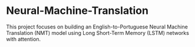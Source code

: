# Neural-Machine-Translation
This project focuses on building an English-to-Portuguese Neural Machine Translation (NMT) model using Long Short-Term Memory (LSTM) networks with attention.
